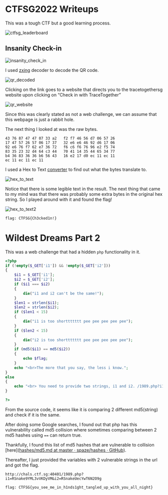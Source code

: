 # CTFSG2022 Writeups

This was a tough CTF but a good learning process.

![ctfsg_leaderboard](ctfsg_leaderboard.png)

## Insanity Check-in

![insanity_check_in](insanity_check_in.png)

I used [zxing](https://zxing.org/w/decode.jspx) decoder to decode the QR code.

![qr_decoded](qr_decoded.png)

Clicking on the link goes to a website that directs you to the tracetogethersg website upon clicking on “Check in with TraceTogether”

![qr_website](qr_website.png)

Since this was clearly stated as not a web challenge, we can assume that this webpage is just a rabbit hole.

The next thing I looked at was the raw bytes.

```
43 76 87 47 47 07 33 a2   f2 f7 46 56 d7 06 57 26
17 47 57 26 57 06 17 37   32 e6 e6 46 92 d6 17 06
92 e6 76 f7 62 e7 36 72   f6 c6 f6 76 96 e2 f5 74
83 35 23 32 d4 64 c3 44   70 41 14 35 44 65 34 77
b4 36 83 36 36 b6 56 43   16 e2 17 d0 ec 11 ec 11
ec 11 ec 11 ec 11 
```

I used a Hex to Text [converter](https://www.online-toolz.com/tools/hex-to-ascii-converter.php) to find out what the bytes translate to.

![hex_to_text](hex_to_text.png)

Notice that there is some legible text in the result. The next thing that came to my mind was that there was probably some extra bytes in the original hex string. So I played around with it and found the flag!

![hex_to_text2](hex_to_text2.png)

`flag: CTFSG{Ch3cked1n!}` 



# Wildest Dreams Part 2

This was a web challenge that had a hidden `php` functionality in it.

```php
<?php
if (!empty($_GET['i1']) && !empty($_GET['i2']))
{
    $i1 = $_GET['i1'];
    $i2 = $_GET['i2'];
    if ($i1 === $i2)
    {
        die("i1 and i2 can't be the same!");
    }
    $len1 = strlen($i1);
    $len2 = strlen($i2);
    if ($len1 < 15)
    {
        die("i1 is too shorttttttt pee pee pee pee pee");
    }
    if ($len2 < 15)
    {
        die("i2 is too shorttttttt pee pee pee pee pee");
    }
    if (md5($i1) == md5($i2))
    {
        echo $flag;
    }
    echo "<br>The more that you say, the less i know.";
}
else
{
    echo "<br> You need to provide two strings, i1 and i2. /1989.php?i1=a&i2=b";
}

?>
```

From the source code, it seems like it is comparing 2 different md5(string) and check if it is the same. 

After doing some Google searches, I found out that php has this vulnerability called md5 collision where sometimes comparing between 2 md5 hashes using `==` can return true. 

Thankfully, I found this list of md5 hashes that are vulnerable to collision [here]([hashes/md5.md at master · spaze/hashes · GitHub](https://github.com/spaze/hashes/blob/master/md5.md)).

Thereafter, I just provided the variables with 2 vulnerable strings in the url and got the flag.

`http://chals.ctf.sg:40401/1989.php?i1=RSnake9YML3vVKDyVM&i2=RSnakeUecYwT6N2O9g`

`flag: CTFSG{you_see_me_in_h1nds1ght_tangled_up_with_you_all_night}`





